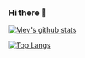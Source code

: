 ### Hi there 👋


[![Mev's github stats](https://github-readme-stats.vercel.app/api?username=Mev-bit&count_private=true&show_icons=true)](https://github.com/Mev-bit/github-readme-stats)

[![Top Langs](https://github-readme-stats.vercel.app/api/top-langs/?username=Mev-bit&layout=compact)](https://github.com/Mev-bi/github-readme-stats)

<!--
**Mev/Mev** is a ✨ _special_ ✨ repository because its `README.md` (this file) appears on your GitHub profile.

Here are some ideas to get you started:

- 🔭 I’m currently working on ...
- 🌱 I’m currently learning ...
- 👯 I’m looking to collaborate on ...
- 🤔 I’m looking for help with ...
- 💬 Ask me about ...
- 📫 How to reach me: ...
- 😄 Pronouns: ...
- ⚡ Fun fact: ...
-->
